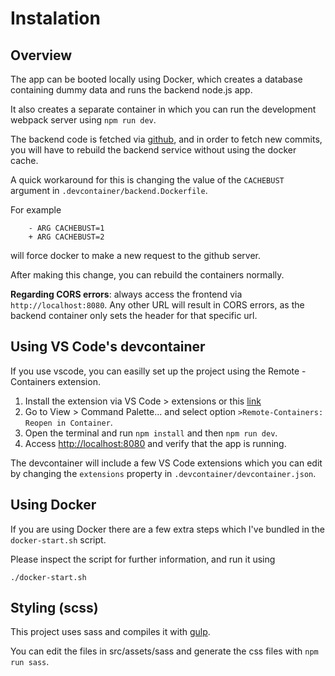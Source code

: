 # Instalation

## Overview

The app can be booted locally using Docker, which creates a database containing dummy data and runs the backend node.js app.

It also creates a separate container in which you can run the development webpack server using `npm run dev`.

The backend code is fetched via [github](https://github.com/guites/gchan-backend), and in order to fetch new commits, you will have to rebuild the backend service without using the docker cache.

A quick workaround for this is changing the value of the `CACHEBUST` argument in `.devcontainer/backend.Dockerfile`.

For example

        - ARG CACHEBUST=1
        + ARG CACHEBUST=2

will force docker to make a new request to the github server.

After making this change, you can rebuild the containers normally.

**Regarding CORS errors**: always access the frontend via `http://localhost:8080`. Any other URL will result in CORS errors, as the backend container only sets the header for that specific url.

## Using VS Code's devcontainer

If you use vscode, you can easilly set up the project using the Remote - Containers extension.

1. Install the extension via VS Code > extensions or this [link](https://marketplace.visualstudio.com/items?itemName=ms-vscode-remote.remote-containers)
2. Go to View > Command Palette... and select option `>Remote-Containers: Reopen in Container`.
3. Open the terminal and run `npm install` and then `npm run dev`.
4. Access <http://localhost:8080> and verify that the app is running.

The devcontainer will include a few VS Code extensions which you can edit by changing the `extensions` property in `.devcontainer/devcontainer.json`.

## Using Docker

If you are using Docker there are a few extra steps which I've bundled in the `docker-start.sh` script.

Please inspect the script for further information, and run it using

```
./docker-start.sh
```

## Styling (scss)

This project uses sass and compiles it with [gulp](https://gulpjs.com).

You can edit the files in src/assets/sass and generate the css files with `npm run sass`.